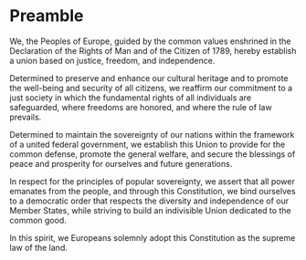 # Preamble

We, the Peoples of Europe, guided by the common values enshrined in the Declaration of the Rights of Man and of the Citizen of 1789, hereby establish a union based on justice, freedom, and independence.

Determined to preserve and enhance our cultural heritage and to promote the well-being and security of all citizens, we reaffirm our commitment to a just society in which the fundamental rights of all individuals are safeguarded, where freedoms are honored, and where the rule of law prevails.

Determined to maintain the sovereignty of our nations within the framework of a united federal government, we establish this Union to provide for the common defense, promote the general welfare, and secure the blessings of peace and prosperity for ourselves and future generations.

In respect for the principles of popular sovereignty, we assert that all power emanates from the people, and through this Constitution, we bind ourselves to a democratic order that respects the diversity and independence of our Member States, while striving to build an indivisible Union dedicated to the common good.

In this spirit, we Europeans solemnly adopt this Constitution as the supreme law of the land.